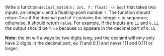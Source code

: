 Write a function `decimal_match(n: int, f: float) -> bool` that takes two inputs: an integer `n` and a floating-point number `f`. The function should return `True` if the decimal part of `f` contains the integer `n` in sequence; otherwise, it should return `False`. For example, if the inputs are `11` and `0.11`, the output should be `True` because `11` appears in the decimal part of `0.11`. 

**Note:** the int will always be two digits long, and the deciaml will only only have 2 digits in
the decimal part, ex 11 and 0.11 and never 111 and 0.111 or larger. 
